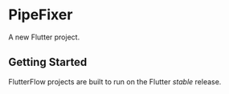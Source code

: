 # PipeFixer

A new Flutter project.

## Getting Started

FlutterFlow projects are built to run on the Flutter _stable_ release.
